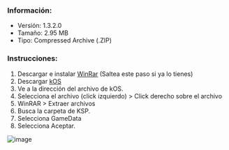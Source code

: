 ### Información:
- Versión: 1.3.2.0
- Tamaño: 2.95 MB
- Tipo: Compressed Archive (.ZIP)
### Instrucciones:
1. Descargar e instalar [WinRar](https://www.winrar.es/descargas/103/descargar-winrar-para-windows-x64-en-espanol) (Saltea este paso si ya lo tienes)
2. Descargar [kOS](https://download1529.mediafire.com/ur0bnyvtdmqg/9za9igcarz7y5m7/kOS-v1.3.2.0.zip)
3. Ve a la dirección del archivo de kOS.
4. Selecciona el archivo (click izquierdo) > Click derecho sobre el archivo
5. WinRAR > Extraer archivos
6. Busca la carpeta de KSP.
7. Selecciona GameData
8. Selecciona Aceptar.

![image](https://user-images.githubusercontent.com/73393487/205958531-8c8cca38-1fbb-4fea-94d6-61aee800b6e9.png)

